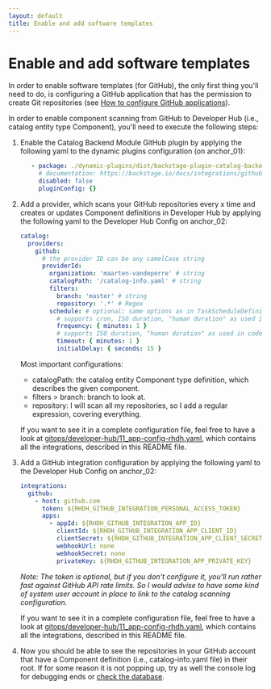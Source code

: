 ```yaml
---
layout: default
title: Enable and add software templates
---
```


# Enable and add software templates

In order to enable software templates (for GitHub), the only first thing you'll need to do, is configuring a GitHub application that has the permission to
create Git repositories (see [How to configure GitHub applications](https://maarten-vandeperre.github.io/developer-hub-documentation/github/token_configurations.html)).

In order to enable component scanning from GitHub to Developer Hub (i.e., catalog entity type Component),
you'll need to execute the following steps:
1. Enable the Catalog Backend Module GitHub plugin by applying the following yaml to the dynamic plugins configuration (on anchor_01):
    ```yaml
       - package: ./dynamic-plugins/dist/backstage-plugin-catalog-backend-module-github-dynamic
         # documentation: https://backstage.io/docs/integrations/github/discovery/
         disabled: false
         pluginConfig: {}
    ```
2. Add a provider, which scans your GitHub repositories every x time and creates or updates
   Component definitions in Developer Hub by applying the following yaml to the Developer Hub Config on anchor_02:
    ```yaml
    catalog:
      providers:
        github:
          # the provider ID can be any camelCase string
          providerId:
            organization: 'maarten-vandeperre' # string
            catalogPath: '/catalog-info.yaml' # string
            filters:
              branch: 'master' # string
              repository: '.*' # Regex
            schedule: # optional; same options as in TaskScheduleDefinition
              # supports cron, ISO duration, "human duration" as used in code
              frequency: { minutes: 1 }
              # supports ISO duration, "human duration" as used in code
              timeout: { minutes: 1 }
              initialDelay: { seconds: 15 }
    ```

   Most important configurations:
    * catalogPath: the catalog entity Component type definition, which describes the given component.
    * filters > branch: branch to look at.
    * repository: I will scan all my repositories, so I add a regular expression, covering everything.

   If you want to see it in a complete configuration file, feel free to have a look at [gitops/developer-hub/11_app-config-rhdh.yaml](https://github.com/maarten-vandeperre/developer-hub-documentation/tree/argo/gitops/developer-hub/11_app-config-rhdh.yaml),
   which contains all the integrations, described in this README file.
3. Add a GitHub integration configuration by applying the following yaml to the Developer Hub Config on anchor_02:
    ```yaml
    integrations:
      github:
        - host: github.com
          token: ${RHDH_GITHUB_INTEGRATION_PERSONAL_ACCESS_TOKEN}
          apps:
            - appId: ${RHDH_GITHUB_INTEGRATION_APP_ID}
              clientId: ${RHDH_GITHUB_INTEGRATION_APP_CLIENT_ID}
              clientSecret: ${RHDH_GITHUB_INTEGRATION_APP_CLIENT_SECRET}
              webhookUrl: none
              webhookSecret: none
              privateKey: ${RHDH_GITHUB_INTEGRATION_APP_PRIVATE_KEY}
    ```
   _Note: The token is optional, but if you don't configure it, you'll run rather fast against GitHub API rate limits. So I would advise to have
   some kind of system user account in place to link to the catalog scanning configuration._

   If you want to see it in a complete configuration file, feel free to have a look at [gitops/developer-hub/11_app-config-rhdh.yaml](https://github.com/maarten-vandeperre/developer-hub-documentation/tree/argo/gitops/developer-hub/11_app-config-rhdh.yaml),
   which contains all the integrations, described in this README file.
4. Now you should be able to see the repositories in your GitHub account that have a
   Component definition (i.e., catalog-info.yaml file) in their root. If for some reason it is not
   popping up, try as well the console log for debugging ends or [check the database](https://maarten-vandeperre.github.io/developer-hub-documentation/general/debug.html).
